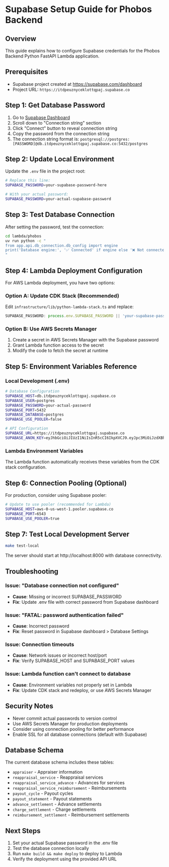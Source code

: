 # Supabase Setup Guide for Phobos Backend

## Overview
This guide explains how to configure Supabase credentials for the Phobos Backend Python FastAPI Lambda application.

## Prerequisites
- Supabase project created at https://supabase.com/dashboard
- Project URL: `https://itdpeuznyceklottqpaj.supabase.co`

## Step 1: Get Database Password

1. Go to [Supabase Dashboard](https://supabase.com/dashboard/project/itdpeuznyceklottqpaj/settings/database)
2. Scroll down to "Connection string" section
3. Click "Connect" button to reveal connection string
4. Copy the password from the connection string
5. The connection string format is: `postgresql://postgres:[PASSWORD]@db.itdpeuznyceklottqpaj.supabase.co:5432/postgres`

## Step 2: Update Local Environment

Update the `.env` file in the project root:

```bash
# Replace this line:
SUPABASE_PASSWORD=your-supabase-password-here

# With your actual password:
SUPABASE_PASSWORD=your-actual-supabase-password
```

## Step 3: Test Database Connection

After setting the password, test the connection:

```bash
cd lambda/phobos
uv run python -c "
from app.api.db_connection.db_config import engine
print('Database engine:', '✅ Connected' if engine else '❌ Not connected')
"
```

## Step 4: Lambda Deployment Configuration

For AWS Lambda deployment, you have two options:

### Option A: Update CDK Stack (Recommended)
Edit `infrastructure/lib/python-lambda-stack.ts` and replace:
```typescript
SUPABASE_PASSWORD: process.env.SUPABASE_PASSWORD || 'your-supabase-password-here',
```

### Option B: Use AWS Secrets Manager
1. Create a secret in AWS Secrets Manager with the Supabase password
2. Grant Lambda function access to the secret
3. Modify the code to fetch the secret at runtime

## Step 5: Environment Variables Reference

### Local Development (.env)
```bash
# Database Configuration
SUPABASE_HOST=db.itdpeuznyceklottqpaj.supabase.co
SUPABASE_USER=postgres
SUPABASE_PASSWORD=your-actual-password
SUPABASE_PORT=5432
SUPABASE_DATABASE=postgres
SUPABASE_USE_POOLER=false

# API Configuration
SUPABASE_URL=https://itdpeuznyceklottqpaj.supabase.co
SUPABASE_ANON_KEY=eyJhbGciOiJIUzI1NiIsInR5cCI6IkpXVCJ9.eyJpc3MiOiJzdXBhYmFzZSIsInJlZiI6Iml0ZHBldXpueWNla2xvdHRxcGFqIiwicm9sZSI6ImFub24iLCJpYXQiOjE3NTk4ODQwNzcsImV4cCI6MjA3NTQ2MDA3N30.PEikOnGSrTbMscsJCem79cfTy7Ye3NOzCMuM5AfH9Vg
```

### Lambda Environment Variables
The Lambda function automatically receives these variables from the CDK stack configuration.

## Step 6: Connection Pooling (Optional)

For production, consider using Supabase pooler:

```bash
# Update to use pooler (recommended for Lambda)
SUPABASE_HOST=aws-0-us-west-1.pooler.supabase.co
SUPABASE_PORT=6543
SUPABASE_USE_POOLER=true
```

## Step 7: Test Local Development Server

```bash
make test-local
```

The server should start at http://localhost:8000 with database connectivity.

## Troubleshooting

### Issue: "Database connection not configured"
- **Cause**: Missing or incorrect SUPABASE_PASSWORD
- **Fix**: Update .env file with correct password from Supabase dashboard

### Issue: "FATAL: password authentication failed"
- **Cause**: Incorrect password
- **Fix**: Reset password in Supabase dashboard > Database Settings

### Issue: Connection timeouts
- **Cause**: Network issues or incorrect host/port
- **Fix**: Verify SUPABASE_HOST and SUPABASE_PORT values

### Issue: Lambda function can't connect to database
- **Cause**: Environment variables not properly set in Lambda
- **Fix**: Update CDK stack and redeploy, or use AWS Secrets Manager

## Security Notes

- Never commit actual passwords to version control
- Use AWS Secrets Manager for production deployments
- Consider using connection pooling for better performance
- Enable SSL for all database connections (default with Supabase)

## Database Schema

The current database schema includes these tables:
- `appraiser` - Appraiser information
- `reappraisal_service` - Reappraisal services
- `reappraisal_service_advance` - Advances for services
- `reappraisal_service_reimbursement` - Reimbursements
- `payout_cycle` - Payout cycles
- `payout_statement` - Payout statements
- `advance_settlement` - Advance settlements
- `charge_settlement` - Charge settlements
- `reimbursement_settlement` - Reimbursement settlements

## Next Steps

1. Set your actual Supabase password in the .env file
2. Test the database connection locally
3. Run `make build && make deploy` to deploy to Lambda
4. Verify the deployment using the provided API URL